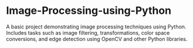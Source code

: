# Image-Processing-using-Python
A basic project demonstrating image processing techniques using Python. Includes tasks such as image filtering, transformations, color space conversions, and edge detection using OpenCV and other Python libraries.

